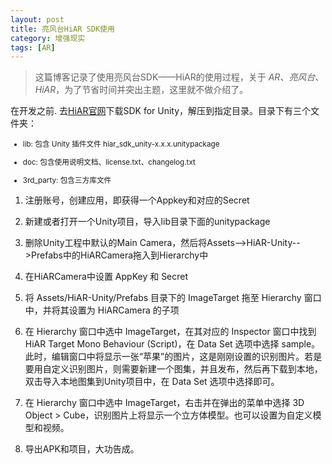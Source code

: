```yaml
---
layout: post
title: 亮风台HiAR SDK使用
category: 增强现实
tags: [AR]
---
```


> 这篇博客记录了使用亮风台SDK——HiAR的使用过程，关于 *AR*、*亮风台*、*HiAR*，为了节省时间并突出主题，这里就不做介绍了。

在开发之前. 去[HiAR官网](http://hiar.com.cn/)下载SDK for Unity，解压到指定目录。目录下有三个文件夹：

<small>

* lib: 包含 Unity 插件文件 hiar_sdk_unity-x.x.x.unitypackage

* doc: 包含使用说明文档、license.txt、changelog.txt

* 3rd_party: 包含三方库文件

</small>

1. 注册账号，创建应用，即获得一个Appkey和对应的Secret

2. 新建或者打开一个Unity项目，导入lib目录下面的unitypackage

3. 删除Unity工程中默认的Main Camera，然后将Assets-->HiAR-Unity-->Prefabs中的HiARCamera拖入到Hierarchy中

4. 在HiARCamera中设置 AppKey 和 Secret

5. 将 Assets/HiAR-Unity/Prefabs 目录下的 ImageTarget 拖至 Hierarchy 窗口中，并将其设置为 HiARCamera 的子项

6. 在 Hierarchy 窗口中选中 ImageTarget，在其对应的 Inspector 窗口中找到 HiAR Target Mono Behaviour (Script)，在 Data Set 选项中选择 sample。此时，编辑窗口中将显示一张“苹果”的图片，这是刚刚设置的识别图片。若是要用自定义识别图片，则需要新建一个图集，并且发布，然后再下载到本地，双击导入本地图集到Unity项目中，在 Data Set 选项中选择即可。

7. 在 Hierarchy 窗口中选中 ImageTarget，右击并在弹出的菜单中选择 3D Object > Cube，识别图片上将显示一个立方体模型。也可以设置为自定义模型和视频。

8. 导出APK和项目，大功告成。
